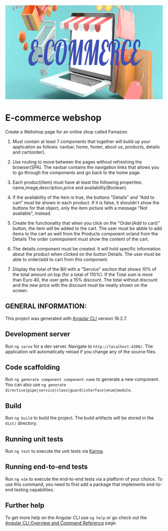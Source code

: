 
<img src="public/images/E-COMMERCE.png" alt="Banner" width="800" height="300">

# E-commerce webshop

Create a Webshop page for an online shop called Famazon.

1. Must contain at least 7 components that together will build up your application as follows: navbar, home, footer, about us, products, details and cart(order).
   
2. Use routing to move between the pages without refreshing the browser(SPA). The navbar contains the navigation links that allows you to go through the components and go back to the home page.

3. Each product(item) must have at least the following properties: name,image,description,price and availability(Boolean).

4. If the availability of the item is true, the buttons "Details" and "Add to cart" must be shown in each product. If it is false, it shouldn't show the buttons for that object, only the item picture with a message "Not available", instead.
   
5. Create the functionality that when you click on the "Order(Add to cart)" button, the item will be added to the cart. The user must be abble to add items to the cart as well from the Products component or/and from the Details The order commponent must show the content of the cart.

6. The details component must be created. It will hold specific information about the product when clicked on the button Details. The user must be able to order/add to cart from this component.

7. Display the total of the Bill with a "Service" section that shows 10% of the total amount on top (for a total of 110%).
If the Total sum is more than Euro 40, the user gets a 15% discount. The total without discount and the new price with the discount must be neatly shown on the screen.
   

## GENERAL INFORMATION:
This project was generated with [Angular CLI](https://github.com/angular/angular-cli) version 18.2.7.

## Development server

Run `ng serve` for a dev server. Navigate to `http://localhost:4200/`. The application will automatically reload if you change any of the source files.

## Code scaffolding

Run `ng generate component component-name` to generate a new component. You can also use `ng generate directive|pipe|service|class|guard|interface|enum|module`.

## Build

Run `ng build` to build the project. The build artifacts will be stored in the `dist/` directory.

## Running unit tests

Run `ng test` to execute the unit tests via [Karma](https://karma-runner.github.io).

## Running end-to-end tests

Run `ng e2e` to execute the end-to-end tests via a platform of your choice. To use this command, you need to first add a package that implements end-to-end testing capabilities.

## Further help

To get more help on the Angular CLI use `ng help` or go check out the [Angular CLI Overview and Command Reference](https://angular.dev/tools/cli) page.
